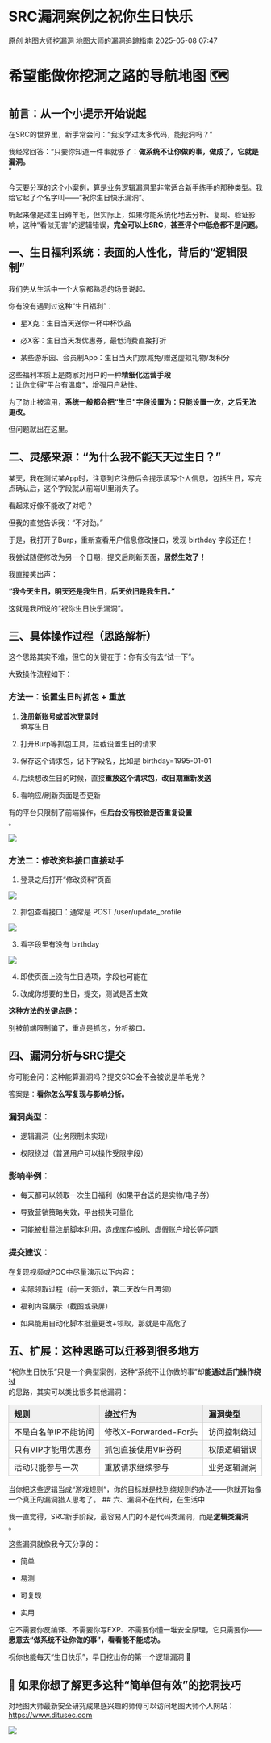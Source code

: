 #  SRC漏洞案例之祝你生日快乐   
原创 地图大师挖漏洞  地图大师的漏洞追踪指南   2025-05-08 07:47  
  
# 希望能做你挖洞之路的导航地图 🗺️  
## 前言：从一个小提示开始说起  
  
在SRC的世界里，新手常会问：“我没学过太多代码，能挖洞吗？”  
  
我经常回答：“只要你知道一件事就够了：**做系统不让你做的事，做成了，它就是漏洞。**  
”  
  
今天要分享的这个小案例，算是业务逻辑漏洞里非常适合新手练手的那种类型。我给它起了个名字叫——“祝你生日快乐漏洞”。  
  
听起来像是过生日薅羊毛，但实际上，如果你能系统化地去分析、复现、验证影响，这种“看似无害”的逻辑错误，**完全可以上SRC，甚至评个中低危都不是问题。**  
## 一、生日福利系统：表面的人性化，背后的“逻辑限制”  
  
我们先从生活中一个大家都熟悉的场景说起。  
  
你有没有遇到过这种“生日福利”：  
- 星X克：生日当天送你一杯中杯饮品  
  
- 必X客：生日当天发优惠券，最低消费直接打折  
  
- 某些游乐园、会员制App：生日当天门票减免/赠送虚拟礼物/发积分  
  
这些福利本质上是商家对用户的一种**精细化运营手段**  
：让你觉得“平台有温度”，增强用户粘性。  
  
为了防止被滥用，**系统一般都会把“生日”字段设置为：只能设置一次，之后无法更改。**  
  
但问题就出在这里。  
## 二、灵感来源：“为什么我不能天天过生日？”  
  
某天，我在测试某App时，注意到它注册后会提示填写个人信息，包括生日，写完点确认后，这个字段就从前端UI里消失了。  
  
看起来好像不能改了对吧？  
  
但我的直觉告诉我：“不对劲。”  
  
于是，我打开了Burp，重新查看用户信息修改接口，发现 birthday 字段还在！  
  
我尝试随便修改为另一个日期，提交后刷新页面，**居然生效了！**  
  
我直接笑出声：  
  
**“我今天生日，明天还是我生日，后天依旧是我生日。”**  
  
这就是我所说的“祝你生日快乐漏洞”。  
## 三、具体操作过程（思路解析）  
  
这个思路其实不难，但它的关键在于：你有没有去“试一下”。  
  
大致操作流程如下：  
### 方法一：设置生日时抓包 + 重放  
1. **注册新账号或首次登录时**  
填写生日  
  
1. 打开Burp等抓包工具，拦截设置生日的请求  
  
1. 保存这个请求包，记下字段名，比如是 birthday=1995-01-01  
  
1. 后续想改生日的时候，直接**重放这个请求包，改日期重新发送**  
  
1. 看响应/刷新页面是否更新  
  
有的平台只限制了前端操作，但**后台没有校验是否重复设置**  
。  
  
![](https://mmbiz.qpic.cn/mmbiz_png/GHet7yDwHiaMsvVLztGLQdfEIoTbQQbFqwB0E8QMTw7kU36F1HK31Ria8HFNOnrsmu7865yHd5chENpoFaea23icQ/640?wx_fmt=png&from=appmsg "")  
  
### 方法二：修改资料接口直接动手  
1. 登录之后打开“修改资料”页面  
  
![](https://mmbiz.qpic.cn/mmbiz_png/GHet7yDwHiaMsvVLztGLQdfEIoTbQQbFqyxZm66zoJN4VyIjHpY96b5eFh7kx68FQhUXrRbic2BQqFGyT8Z9VnibA/640?wx_fmt=png&from=appmsg "")  
  
  
  
2. 抓包查看接口：通常是 POST /user/update_profile  
  
![](https://mmbiz.qpic.cn/mmbiz_png/GHet7yDwHiaMsvVLztGLQdfEIoTbQQbFqAJHeAbeibLx8Py9l0etuEicWjpWFt7DgqRbqSo5X8tOzwg7uSKibOc3Pw/640?wx_fmt=png&from=appmsg "")  
  
  
  
3. 看字段里有没有 birthday  
  
![](https://mmbiz.qpic.cn/mmbiz_png/GHet7yDwHiaMsvVLztGLQdfEIoTbQQbFq7qZChgibISQNNhj2o1PhrTaH9rn07A6AUyxUmzmoOGuQYn6ibTVKibic4A/640?wx_fmt=png&from=appmsg "")  
  
  
4. 即使页面上没有生日选项，字段也可能在  
  
5. 改成你想要的生日，提交，测试是否生效  
  
**这种方法的关键点是：**  
  
别被前端限制骗了，重点是抓包，分析接口。  
## 四、漏洞分析与SRC提交  
  
你可能会问：这种能算漏洞吗？提交SRC会不会被说是羊毛党？  
  
答案是：**看你怎么写复现与影响分析。**  
### 漏洞类型：  
- 逻辑漏洞（业务限制未实现）  
  
- 权限绕过（普通用户可以操作受限字段）  
  
### 影响举例：  
- 每天都可以领取一次生日福利（如果平台送的是实物/电子券）  
  
- 导致营销策略失效，平台损失可量化  
  
- 可能被批量注册脚本利用，造成库存被刷、虚假账户增长等问题  
  
### 提交建议：  
  
在复现视频或POC中尽量演示以下内容：  
- 实际领取过程（前一天领过，第二天改生日再领）  
  
- 福利内容展示（截图或录屏）  
  
- 如果能用自动化脚本批量更改+领取，那就是中高危了  
  
## 五、扩展：这种思路可以迁移到很多地方  
  
“祝你生日快乐”只是一个典型案例，这种“系统不让你做的事”却**能通过后门操作绕过**  
的思路，其实可以类比很多其他漏洞：  
<table><thead><tr style="box-sizing: border-box;border-width: 1px 0px 0px;border-right-style: initial;border-bottom-style: initial;border-left-style: initial;border-right-color: initial;border-bottom-color: initial;border-left-color: initial;border-image: initial;border-top-style: solid;border-top-color: rgb(204, 204, 204);background-color: white;"><th style="box-sizing: border-box;text-align: left;font-size: 16px;border: 1px solid rgb(204, 204, 204);padding: 5px 10px;font-weight: bold;background-color: rgb(240, 240, 240);"><section><span leaf="">规则</span></section></th><th style="box-sizing: border-box;text-align: left;font-size: 16px;border: 1px solid rgb(204, 204, 204);padding: 5px 10px;font-weight: bold;background-color: rgb(240, 240, 240);"><section><span leaf="">绕过行为</span></section></th><th style="box-sizing: border-box;text-align: left;font-size: 16px;border: 1px solid rgb(204, 204, 204);padding: 5px 10px;font-weight: bold;background-color: rgb(240, 240, 240);"><section><span leaf="">漏洞类型</span></section></th></tr></thead><tbody><tr style="box-sizing: border-box;border-width: 1px 0px 0px;border-right-style: initial;border-bottom-style: initial;border-left-style: initial;border-right-color: initial;border-bottom-color: initial;border-left-color: initial;border-image: initial;border-top-style: solid;border-top-color: rgb(204, 204, 204);background-color: white;"><td style="box-sizing: border-box;font-size: 16px;border: 1px solid rgb(204, 204, 204);padding: 5px 10px;text-align: left;"><section><span leaf="">不是白名单IP不能访问</span></section></td><td style="box-sizing: border-box;font-size: 16px;border: 1px solid rgb(204, 204, 204);padding: 5px 10px;text-align: left;"><section><span leaf="">修改X-Forwarded-For头</span></section></td><td style="box-sizing: border-box;font-size: 16px;border: 1px solid rgb(204, 204, 204);padding: 5px 10px;text-align: left;"><section><span leaf="">访问控制绕过</span></section></td></tr><tr style="box-sizing: border-box;border-width: 1px 0px 0px;border-right-style: initial;border-bottom-style: initial;border-left-style: initial;border-right-color: initial;border-bottom-color: initial;border-left-color: initial;border-image: initial;border-top-style: solid;border-top-color: rgb(204, 204, 204);background-color: rgb(248, 248, 248);"><td style="box-sizing: border-box;font-size: 16px;border: 1px solid rgb(204, 204, 204);padding: 5px 10px;text-align: left;"><section><span leaf="">只有VIP才能用优惠券</span></section></td><td style="box-sizing: border-box;font-size: 16px;border: 1px solid rgb(204, 204, 204);padding: 5px 10px;text-align: left;"><section><span leaf="">抓包直接使用VIP券码</span></section></td><td style="box-sizing: border-box;font-size: 16px;border: 1px solid rgb(204, 204, 204);padding: 5px 10px;text-align: left;"><section><span leaf="">权限逻辑错误</span></section></td></tr><tr style="box-sizing: border-box;border-width: 1px 0px 0px;border-right-style: initial;border-bottom-style: initial;border-left-style: initial;border-right-color: initial;border-bottom-color: initial;border-left-color: initial;border-image: initial;border-top-style: solid;border-top-color: rgb(204, 204, 204);background-color: white;"><td style="box-sizing: border-box;font-size: 16px;border: 1px solid rgb(204, 204, 204);padding: 5px 10px;text-align: left;"><section><span leaf="">活动只能参与一次</span></section></td><td style="box-sizing: border-box;font-size: 16px;border: 1px solid rgb(204, 204, 204);padding: 5px 10px;text-align: left;"><section><span leaf="">重放请求继续参与</span></section></td><td style="box-sizing: border-box;font-size: 16px;border: 1px solid rgb(204, 204, 204);padding: 5px 10px;text-align: left;"><section><span leaf="">业务逻辑漏洞</span></section></td></tr></tbody></table>  
当你把这些逻辑当成“游戏规则”，你的目标就是找到绕规则的办法——你就开始像一个真正的漏洞猎人思考了。  
## 六、漏洞不在代码，在生活中  
  
我一直觉得，SRC新手阶段，最容易入门的不是代码类漏洞，而是**逻辑类漏洞**  
。  
  
这些漏洞就像我今天分享的：  
- 简单  
  
- 易测  
  
- 可复现  
  
- 实用  
  
它不需要你反编译、不需要你写EXP、不需要你懂一堆安全原理，它只需要你——**愿意去“做系统不让你做的事”，看看能不能成功。**  
  
祝你也能每天“生日快乐”，早日挖出你的第一个逻辑漏洞 🎉  
## 💬 如果你想了解更多这种“简单但有效”的挖洞技巧  
  
  
对地图大师最新安全研究成果感兴趣的师傅可以访问地图大师个人网站：  
https://www.ditusec.com  
  
![](https://mmbiz.qpic.cn/mmbiz_png/GHet7yDwHiaNIGzdMPPEKc6tYxpA5abHAwyzSaxW99GX9oLhjH6ABLleJSfskEE3sia9U86ew9JVX0t5XFW54aaQ/640?wx_fmt=png&from=appmsg "")  
  
  

